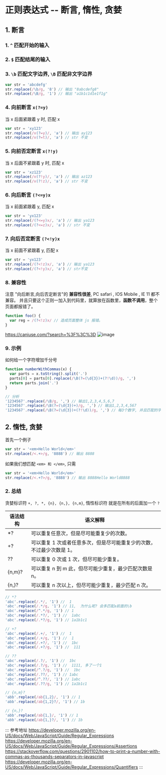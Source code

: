 # 正则表达式 -- 断言, 惰性, 贪婪

## 1. 断言

### 1. `^` 匹配开始的输入

### 2. `$` 匹配结尾的输入

### 3. `\b` 匹配文字边界, `\B` 匹配非文字边界

```js
var str = 'abcdefg'
str.replace(/\b/g, '8') // 输出 "8abcdefg8"
str.replace(/\B/g, '1') // 输出 "a1b1c1d1e1f1g"
```

### 4. 向前断言 `x(?=y)`

当 x 后面紧跟着 y 时, 匹配 x

```js
var str = 'xy123'
str.replace(/x(?=y)/, 'a') // 输出 ay123
str.replace(/x(?=t)/, 'a') // str 不变
```

### 5. 向前否定断言 `x(?!y)`

当 x 后面不紧跟着 y 时, 匹配 x

```js
var str = 'xz123'
str.replace(/x(?!y)/, 'a') // 输出 az123
str.replace(/x(?!z)/, 'a') // str 不变
```

### 6. 向后断言 `(?<=y)x`

当 x 前面紧跟着 y, 匹配 x

```js
var str = 'yx123'
str.replace(/(?<=y)x/, 'a') // 输出 ya123
str.replace(/(?<=z)x/, 'a') // str 不变
```

### 7. 向后否定断言 `(?<!y)x`

当 x 前面不紧跟着 y, 匹配 x

```js
var str = 'yx123'
str.replace(/(?<!z)x/, 'a') // 输出 ya123
str.replace(/(?<!y)x/, 'a') // str不变
```

### 8. 兼容性

注意 "向后断言,向后否定断言"的 **兼容性很差**, PC safari , IOS Mobile , IE 11 都不兼容。
并且只要这个正则一加入到代码里，就算放在函数里，**函数不调用**，整个页面都报错了。

```js
function foo() {
  var reg = /(?<!z)x/ // 造成页面整体 js 报错。
}
```

https://caniuse.com/?search=%3F%3C%3D
![image](https://user-images.githubusercontent.com/32337542/97840987-f82fb580-1d1f-11eb-9d24-ff79bd2d5b3f.png)

### 9. 示例

如何给一个字符增加千分号

```js
function numberWithCommas(x) {
  var parts = x.toString().split('.')
  parts[0] = parts[0].replace(/\B(?=(\d{3})+(?!\d))/g, ',')
  return parts.join('.')
}

// 分析
'1234567'.replace(/\B/g, ',') // 输出1,2,3,4,5,6,7
'1234567'.replace(/\B(?=(\d{3})+)/g, ',') // 输出1,2,3,4,567
'1234567'.replace(/\B(?=(\d{3})+(?!\d))/g, ',') // 每3个数字, 并且匹配的字符最后不能为数字, 输出1,234,567
```

## 2. 惰性, 贪婪

首先一个例子

```js
var str = '<em>Hello World</em>'
str.replace(/<.+>/g, '8888') // 输出 8888
```

如果我们想匹配 `<em> 和 </em>`, 只需

```js
var str = '<em>Hello World</em>'
str.replace(/<.+?>/g, '8888') // 输出 8888Hello World8888
```

### 2. 总结

贪婪标识符 `+, ?, *, {n}, {n,}, {n,m}`, 惰性标识符 就是在所有的后面加一个 `?`

| 语法结构 | 语义解释                                                              |
| -------- | --------------------------------------------------------------------- |
| \*?      | 可以重复任意次，但是尽可能重复少的次数。                              |
| +?       | 可以重复 1 次或者任意多次，但是尽可能重复少的次数，不过最少次数是 1。 |
| ??       | 可以重复 0 次或 1 次，但尽可能少重复。                                |
| {n,m}?   | 可以重复 n 到 m 此，但尽可能少重复，最少匹配次数是 n。                |
| {n,}?    | 可以重复 n 次以上，但尽可能少重复，最少匹配 n 次。                    |

```js
// *?
'abc'.replace(/.*/, '1') //  1
'abc'.replace(/.*/g, '1') // 11,  为什么呢? 会多匹配a前面的\b
'abc'.replace(/^.*/g, '1') // 1
'abc'.replace(/.*?/, '1') //  1abc
'abc'.replace(/.*?/g, '1') // 1a1b1c1

// +?
'abc'.replace(/.+/, '1') //  1
'abc'.replace(/.+/g, '1') //  1
'abc'.replace(/.+?/, '1') //  1bc
'abc'.replace(/.+?/g, '1') //  111

// ??
'abc'.replace(/.?/, '1') //  1bc
'abc'.replace(/.?/g, '1') //  1111, 多了一个1
'abc'.replace(/^.?/g, '1') //  1bc
'abc'.replace(/.??/, '1') // 1abc
'abc'.replace(/^.??/, '1') // 1abc
'abc'.replace(/.??/g, '1') // 1a1b1c1

// {n,m}?
'abb'.replace(/ab{1,2}/, '1') // 1
'abb'.replace(/ab{1,2}?/, '1') // 1b

// {n,}?
'abb'.replace(/ab{1,}/, '1') // 1
'abb'.replace(/ab{1,}?/, '1') // 1b
```

::: 参考地址
https://developer.mozilla.org/en-US/docs/Web/JavaScript/Guide/Regular_Expressions
https://developer.mozilla.org/en-US/docs/Web/JavaScript/Guide/Regular_Expressions/Assertions
https://stackoverflow.com/questions/2901102/how-to-print-a-number-with-commas-as-thousands-separators-in-javascript
https://developer.mozilla.org/en-US/docs/Web/JavaScript/Guide/Regular_Expressions/Quantifiers
:::
